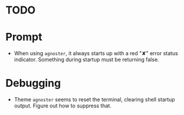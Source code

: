 TODO
====================

#  Prompt

* When using `agnoster`, it always starts up with a red "✘" error status indicator. Something during startup must be returning false.

#  Debugging

* Theme `agnoster` seems to reset the terminal, clearing shell startup output. Figure out how to suppress that.